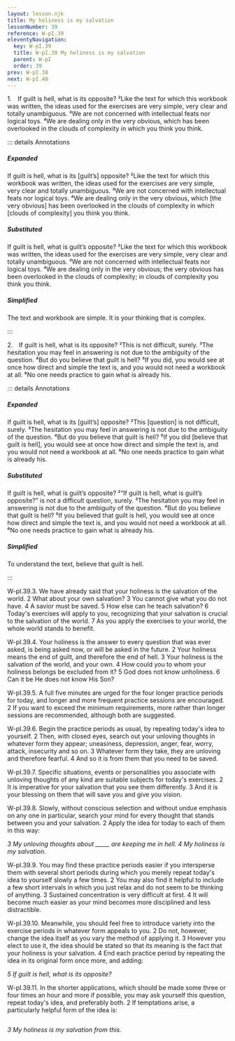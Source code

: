 ```yaml
---
layout: lesson.njk
title: My holiness is my salvation
lessonNumber: 39
reference: W-pI.39
eleventyNavigation:
  key: W-pI.39
  title: W-pI.39 My holiness is my salvation
  parent: W-pI
  order: 39
prev: W-pI.38
next: W-pI.40
---
```


1. If guilt is hell, what is its opposite? 
²Like the text for which this workbook was written, the ideas used for the exercises are very simple, very clear and totally unambiguous. 
³We are not concerned with intellectual feats nor logical toys. 
⁴We are dealing only in the very obvious, which has been overlooked in the clouds of complexity in which you think you think.

::: details Annotations

##### Expanded

If guilt is hell, what is its [guilt’s] opposite? 
²Like the text for which this workbook was written, the ideas used for the exercises are very simple, very clear and totally unambiguous. 
³We are not concerned with intellectual feats nor logical toys. 
⁴We are dealing only in the very obvious, which [the very obvious] has been overlooked in the clouds of complexity in which [clouds of complexity] you think you think.

##### Substituted

If guilt is hell, what is guilt’s opposite? 
²Like the text for which this workbook was written, the ideas used for the exercises are very simple, very clear and totally unambiguous. 
³We are not concerned with intellectual feats nor logical toys. 
⁴We are dealing only in the very obvious; the very obvious has been overlooked in the clouds of complexity; in clouds of complexity you think you think.

##### Simplified

The text and workbook are simple. 
It is your thinking that is complex.

:::


2. If guilt is hell, what is its opposite? 
²This is not difficult, surely. 
³The hesitation you may feel in answering is not due to the ambiguity of the question. 
⁴But do you believe that guilt is hell? 
⁵If you did, you would see at once how direct and simple the text is, and you would not need a workbook at all. 
⁶No one needs practice to gain what is already his.

::: details Annotations

##### Expanded

If guilt is hell, what is its [guilt’s] opposite? 
²This [question] is not difficult, surely. 
³The hesitation you may feel in answering is not due to the ambiguity of the question. 
⁴But do you believe that guilt is hell? 
⁵If you did [believe that guilt is hell], you would see at once how direct and simple the text is, and you would not need a workbook at all. 
⁶No one needs practice to gain what is already his.

##### Substituted

If guilt is hell, what is guilt’s opposite? 
²“If guilt is hell, what is guilt’s opposite?” is not a difficult question, surely. 
³The hesitation you may feel in answering is not due to the ambiguity of the question. 
⁴But do you believe that guilt is hell? 
⁵If you believed that guilt is hell, you would see at once how direct and simple the text is, and you would not need a workbook at all. 
⁶No one needs practice to gain what is already his.

##### Simplified

To understand the text, believe that guilt is hell.

:::


</p><p>W-pI.39.3. We have already said that your holiness is the salvation of the world. 2 What about your own salvation? 3 You cannot give what you do not have. 4 A savior must be saved. 5 How else can he teach salvation? 6 Today's exercises will apply to you, recognizing that your salvation is crucial to the salvation of the world. 7 As you apply the exercises to your world, the whole world stands to benefit.</p><p>W-pI.39.4. Your holiness is the answer to every question that was ever asked, is being asked now, or will be asked in the future. 2 Your holiness means the end of guilt, and therefore the end of hell. 3 Your holiness is the salvation of the world, and your own. 4 How could you to whom your holiness belongs be excluded from it? 5 God does not know unholiness. 6 Can it be He does not know His Son?</p><p>W-pI.39.5. A full five minutes are urged for the four longer practice periods for today, and longer and more frequent practice sessions are encouraged. 2 If you want to exceed the minimum requirements, more rather than longer sessions are recommended, although both are suggested.</p><p>W-pI.39.6. Begin the practice periods as usual, by repeating today's idea to yourself. 2 Then, with closed eyes, search out your unloving thoughts in whatever form they appear; uneasiness, depression, anger, fear, worry, attack, insecurity and so on. 3 Whatever form they take, they are unloving and therefore fearful. 4 And so it is from them that you need to be saved.</p><p>W-pI.39.7. Specific situations, events or personalities you associate with unloving thoughts of any kind are suitable subjects for today's exercises. 2 It is imperative for your salvation that you see them differently. 3 And it is your blessing on them that will save you and give you vision.</p><p>W-pI.39.8. Slowly, without conscious selection and without undue emphasis on any one in particular, search your mind for every thought that stands between you and your salvation. 2 Apply the idea for today to each of them in this way:</p><div class="indented-text"><em>3 My unloving thoughts about _____ are keeping me in hell. 4 My holiness is my salvation.</em></div><p>W-pI.39.9. You may find these practice periods easier if you intersperse them with several short periods during which you merely repeat today's idea to yourself slowly a few times. 2 You may also find it helpful to include a few short intervals in which you just relax and do not seem to be thinking of anything. 3 Sustained concentration is very difficult at first. 4 It will become much easier as your mind becomes more disciplined and less distractible.</p><p>W-pI.39.10. Meanwhile, you should feel free to introduce variety into the exercise periods in whatever form appeals to you. 2 Do not, however, change the idea itself as you vary the method of applying it. 3 However you elect to use it, the idea should be stated so that its meaning is the fact that your holiness is your salvation. 4 End each practice period by repeating the idea in its original form once more, and adding:</p><div class="indented-text"><em>5 If guilt is hell, what is its opposite?</em></div><p style="padding-bottom: 1em;">W-pI.39.11. In the shorter applications, which should be made some three or four times an hour and more if possible, you may ask yourself this question, repeat today's idea, and preferably both. 2 If temptations arise, a particularly helpful form of the idea is:</p><div class="indented-text"><em>3 My holiness is my salvation from this.